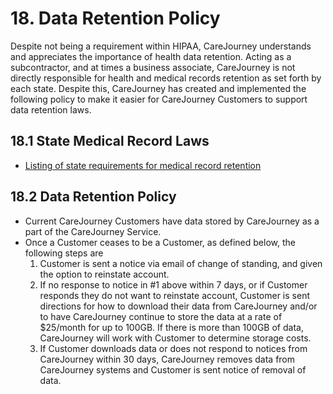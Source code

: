 # 18. Data Retention Policy

Despite not being a requirement within HIPAA, CareJourney understands and appreciates the importance of health data retention. Acting as a subcontractor, and at times a business associate, CareJourney is not directly responsible for health and medical records retention as set forth by each state. Despite this, CareJourney has created and implemented the following policy to make it easier for CareJourney Customers to support data retention laws.

## 18.1 State Medical Record Laws

* [Listing of state requirements for medical record retention](http://www.healthit.gov/sites/default/files/appa7-1.pdf)

## 18.2 Data Retention Policy

* Current CareJourney Customers have data stored by CareJourney as a part of the CareJourney Service.
* Once a Customer ceases to be a Customer, as defined below, the following steps are
  1. Customer is sent a notice via email of change of standing, and given the option to reinstate account.
  2. If no response to notice in #1 above within 7 days, or if Customer responds they do not want to reinstate account, Customer is sent directions for how to download their data from CareJourney and/or to have CareJourney continue to store the data at a rate of $25/month for up to 100GB. If there is more than 100GB of data, CareJourney will work with Customer to determine storage costs.
  3. If Customer downloads data or does not respond to notices from CareJourney within 30 days, CareJourney removes data from CareJourney systems and Customer is sent notice of removal of data.
